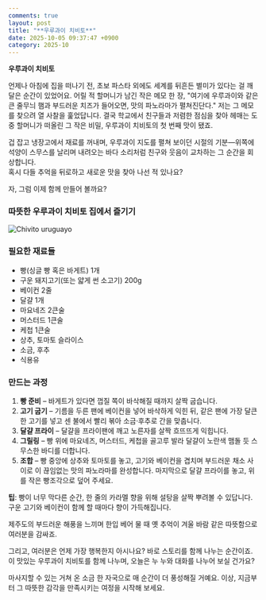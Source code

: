 ```yaml
---
comments: true
layout: post
title: "**우루과이 치비토**"
date: 2025-10-05 09:37:47 +0900
category: 2025-10
---
```


**우루과이 치비토**  

언제나 아침에 집을 떠나기 전, 초보 파스타 외에도 세계를 뒤흔든 별미가 있다는 걸 깨달은 순간이 있었어요. 어릴 적 할머니가 남긴 작은 메모 한 장, "여기에 우루과이와 같은 큰 줄무늬 햄과 부드러운 치즈가 들어오면, 맛의 파노라마가 펼쳐진단다." 저는 그 메모를 찾으려 열 사찰을 훑었답니다. 결국 학교에서 친구들과 저렴한 점심을 찾아 헤매는 도중 할머니가 떠올린 그 작은 비밀, 우루과이 치비토의 첫 번째 맛이 됐죠.  

겁 잡고 냉장고에서 재료를 꺼내며, 우루과이 지도를 펼쳐 보이던 시절의 기분—위쪽에 석양이 스무스를 날리며 내려오는 바다 소리처럼 친구와 웃음이 교차하는 그 순간을 회상합니다.  
혹시 다들 추억을 뒤로하고 새로운 맛을 찾아 나선 적 있나요? 

자, 그럼 이제 함께 만들어 볼까요?  

### 따뜻한 우루과이 치비토 집에서 즐기기  

![Chivito uruguayo](https://www.themealdb.com/images/media/meals/n7qnkb1630444129.jpg)  

### 필요한 재료들  
- 빵(싱글 빵 혹은 바게트) 1개  
- 구운 돼지고기(또는 얇게 썬 소고기) 200g  
- 베이컨 2줄  
- 달걀 1개  
- 마요네즈 2큰술  
- 머스터드 1큰술  
- 케첩 1큰술  
- 상추, 토마토 슬라이스  
- 소금, 후추  
- 식용유  

### 만드는 과정  
1. **빵 준비** – 바게트가 있다면 껍질 쪽이 바삭해질 때까지 살짝 굽습니다.  
2. **고기 굽기** – 기름을 두른 팬에 베이컨을 넣어 바삭하게 익힌 뒤, 같은 팬에 가장 달큰한 고기를 넣고 센 불에서 빨리 볶아 소금·후추로 간을 맞춥니다.  
3. **달걀 프라이** – 달걀을 프라이팬에 깨고 노른자를 살짝 흐뜨뜨게 익힙니다.  
4. **그릴링** – 빵 위에 마요네즈, 머스터드, 케첩을 골고루 발라 달걀이 노란색 맴돌 듯 스무스한 바디를 더합니다.  
5. **조합** – 빵 중앙에 상추와 토마토를 놓고, 고기와 베이컨을 겹치며 부드러운 채소 사이로 이 끊임없는 맛의 파노라마를 완성합니다. 마지막으로 달걀 프라이를 놓고, 위를 작은 빵조각으로 덮어 주세요.  

**팁**: 빵이 너무 막다른 순간, 한 줄의 카라멜 향을 위해 설탕을 살짝 뿌려볼 수 있답니다. 구운 고기와 베이컨이 함께 할 때마다 향이 가득해집니다.  

제주도의 부드러운 해풍을 느끼며 한입 베어 물 때 옛 추억이 겨울 바람 같은 따뜻함으로 여러분을 감싸죠.  

그리고, 여러분은 언제 가장 행복한지 아시나요? 바로 스토리를 함께 나누는 순간이죠. 이 맛있는 우루과이 치비토를 함께 나누며, 오늘은 누 누와 대화를 나누어 보실 건가요?  

마사지할 수 있는 거쳐 온 소금 한 자국으로 매 순간이 더 풍성해질 거예요. 이상, 지금부터 그 따뜻한 감각을 만족시키는 여정을 시작해 보세요.